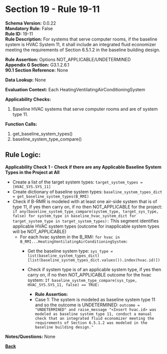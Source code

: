 # Section 19 - Rule 19-11         
**Schema Version:** 0.0.22  
**Mandatory Rule:** False    
**Rule ID:** 19-11         
**Rule Description:** For systems that serve computer rooms, if the  baseline system is HVAC System 11, it shall include an integrated fluid economizer meeting the requirements of Section 6.5.1.2 in the baseline building design.  

**Rule Assertion:** Options NOT_APPLICABLE/UNDETERMINED      
**Appendix G Section:** G3.1.2.6.1        
**90.1 Section Reference:** None  

**Data Lookup:** None    

**Evaluation Context:** Each HeatingVentilatingAirConditioningSystem  

**Applicability Checks:**  
1. Baseline HVAC systems that serve computer rooms and are of system type 11.    
 

**Function Calls:**  
1. get_baseline_system_types()  
2. baseline_system_type_compare()     


## Rule Logic:   
**Applicability Check 1 - Check if there are any Applicable Baseline System Types in the Project at All**   
- Create a list of the target system types: `target_system_types = [HVAC_SYS.SYS_11]`  
- Create dictionary of baseline system types: `baseline_system_types_dict = get_baseline_system_types(B_RMI)`  
- Check if B-RMR is modeled with at least one air-side system that is of type 11, if yes then carry on, if no then NOT_APPLICABLE for the project: `if any(baseline_system_type_compare(system_type, target_sys_type, false) for system_type in baseline_hvac_system_dict for target_system_type in target_system_types):` 
    This segment identifies applicable HVAC system types (outcome for inapplicable system types will be NOT_APPLICABLE) 
    - For each hvac system in the B_RMI: `for hvac in B_RMI...HeatingVentilatingAirConditioningSystem:` 
        - Get the baseline system type: `sys_type = list(baseline_system_types_dict)[list(baseline_system_types_dict.values()).index(hvac.id)])`
        - Check if system type is of an applicable system type, if yes then carry on, if no then NOT_APPLICABLE outcome for the hvac system:  `If baseline_system_type_compare(sys_type, HVAC_SYS.SYS_11, false) == TRUE: `     
                
            - **Rule Assertion:** 
            - Case 1: The system is modeled as baseline system type 11 and so the outcome is UNDETERMINED: `outcome = "UNDETERMINED" and raise_message "<Insert hvac.id> was modeled as baseline system type 11, conduct a manual check that an integrated fluid economizer meeting the requirements of Section 6.5.1.2 was modeled in the baseline building design."`  
  

**Notes/Questions:**  None  


**[Back](../_toc.md)**